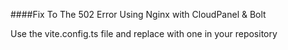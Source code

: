 ####Fix To The 502 Error Using Nginx with CloudPanel & Bolt

Use the vite.config.ts file and replace with one in your repository 
